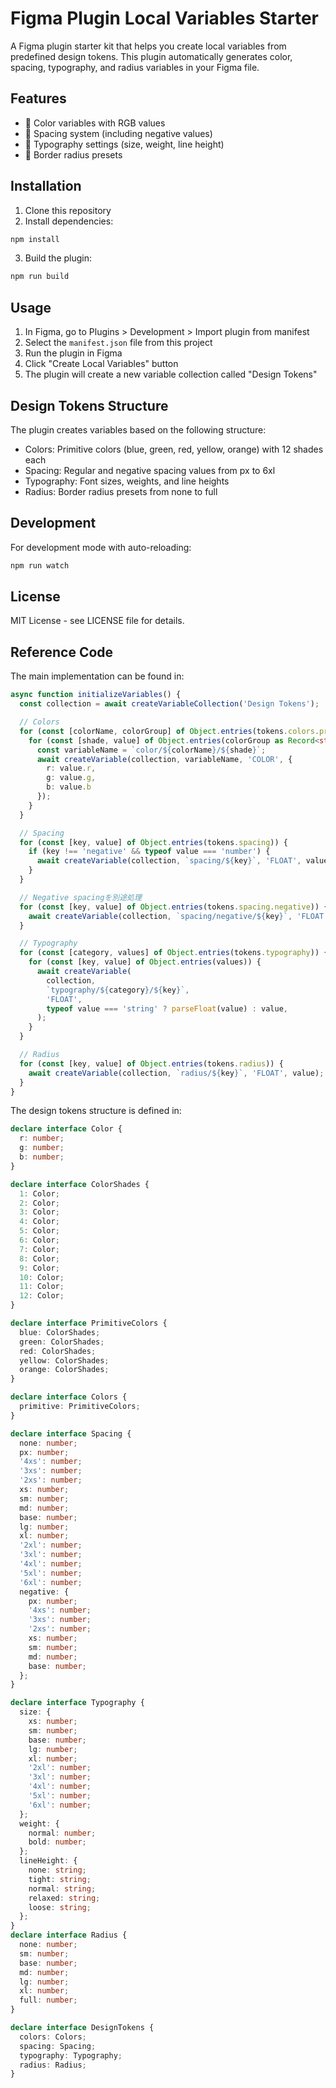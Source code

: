 # Figma Plugin Local Variables Starter

A Figma plugin starter kit that helps you create local variables from predefined design tokens. This plugin automatically generates color, spacing, typography, and radius variables in your Figma file.

## Features

- 🎨 Color variables with RGB values
- 📏 Spacing system (including negative values)
- 📝 Typography settings (size, weight, line height)
- 🔄 Border radius presets

## Installation

1. Clone this repository
2. Install dependencies:

```bash
npm install
```

3. Build the plugin:

```bash
npm run build
```

## Usage

1. In Figma, go to Plugins > Development > Import plugin from manifest
2. Select the `manifest.json` file from this project
3. Run the plugin in Figma
4. Click "Create Local Variables" button
5. The plugin will create a new variable collection called "Design Tokens"

## Design Tokens Structure

The plugin creates variables based on the following structure:

- Colors: Primitive colors (blue, green, red, yellow, orange) with 12 shades each
- Spacing: Regular and negative spacing values from px to 6xl
- Typography: Font sizes, weights, and line heights
- Radius: Border radius presets from none to full

## Development

For development mode with auto-reloading:
```bash
npm run watch
```

## License

MIT License - see LICENSE file for details.

## Reference Code
The main implementation can be found in:

```169:212:src/code.ts
async function initializeVariables() {
  const collection = await createVariableCollection('Design Tokens');

  // Colors
  for (const [colorName, colorGroup] of Object.entries(tokens.colors.primitive)) {
    for (const [shade, value] of Object.entries(colorGroup as Record<string, { r: number; g: number; b: number }>)) {
      const variableName = `color/${colorName}/${shade}`;
      await createVariable(collection, variableName, 'COLOR', {
        r: value.r,
        g: value.g,
        b: value.b
      });
    }
  }

  // Spacing
  for (const [key, value] of Object.entries(tokens.spacing)) {
    if (key !== 'negative' && typeof value === 'number') {
      await createVariable(collection, `spacing/${key}`, 'FLOAT', value);
    }
  }

  // Negative spacingを別途処理
  for (const [key, value] of Object.entries(tokens.spacing.negative)) {
    await createVariable(collection, `spacing/negative/${key}`, 'FLOAT', value);
  }

  // Typography
  for (const [category, values] of Object.entries(tokens.typography)) {
    for (const [key, value] of Object.entries(values)) {
      await createVariable(
        collection,
        `typography/${category}/${key}`,
        'FLOAT',
        typeof value === 'string' ? parseFloat(value) : value,
      );
    }
  }

  // Radius
  for (const [key, value] of Object.entries(tokens.radius)) {
    await createVariable(collection, `radius/${key}`, 'FLOAT', value);
  }
}
```


The design tokens structure is defined in:

```1:104:src/types.d.ts
declare interface Color {
  r: number;
  g: number;
  b: number;
}

declare interface ColorShades {
  1: Color;
  2: Color;
  3: Color;
  4: Color;
  5: Color;
  6: Color;
  7: Color;
  8: Color;
  9: Color;
  10: Color;
  11: Color;
  12: Color;
}

declare interface PrimitiveColors {
  blue: ColorShades;
  green: ColorShades;
  red: ColorShades;
  yellow: ColorShades;
  orange: ColorShades;
}

declare interface Colors {
  primitive: PrimitiveColors;
}

declare interface Spacing {
  none: number;
  px: number;
  '4xs': number;
  '3xs': number;
  '2xs': number;
  xs: number;
  sm: number;
  md: number;
  base: number;
  lg: number;
  xl: number;
  '2xl': number;
  '3xl': number;
  '4xl': number;
  '5xl': number;
  '6xl': number;
  negative: {
    px: number;
    '4xs': number;
    '3xs': number;
    '2xs': number;
    xs: number;
    sm: number;
    md: number;
    base: number;
  };
}

declare interface Typography {
  size: {
    xs: number;
    sm: number;
    base: number;
    lg: number;
    xl: number;
    '2xl': number;
    '3xl': number;
    '4xl': number;
    '5xl': number;
    '6xl': number;
  };
  weight: {
    normal: number;
    bold: number;
  };
  lineHeight: {
    none: string;
    tight: string;
    normal: string;
    relaxed: string;
    loose: string;
  };
}
declare interface Radius {
  none: number;
  sm: number;
  base: number;
  md: number;
  lg: number;
  xl: number;
  full: number;
}

declare interface DesignTokens {
  colors: Colors;
  spacing: Spacing;
  typography: Typography;
  radius: Radius;
}
```
